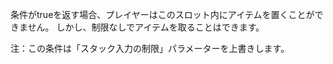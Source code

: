 条件がtrueを返す場合、プレイヤーはこのスロット内にアイテムを置くことができません。 しかし、制限なしでアイテムを取ることはできます。

注：この条件は「スタック入力の制限」パラメーターを上書きします。
